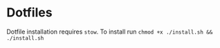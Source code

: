 # Dotfiles

Dotfile installation requires `stow`.
To install run `chmod +x ./install.sh && ./install.sh`
